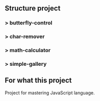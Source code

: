## Structure project
### > butterfly-control
### > char-remover
### > math-calculator
### > simple-gallery

## For what this project
  Project for mastering JavaScript language.
